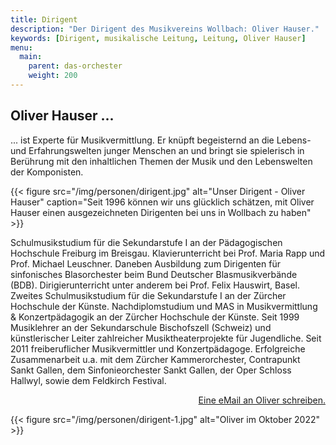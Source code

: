 ```yaml
---
title: Dirigent
description: "Der Dirigent des Musikvereins Wollbach: Oliver Hauser."
keywords: [Dirigent, musikalische Leitung, Leitung, Oliver Hauser]
menu:
  main:
    parent: das-orchester
    weight: 200
---
```


## Oliver Hauser ...
... ist Experte für Musikvermittlung. Er knüpft begeisternd an die Lebens-
und Erfahrungswelten junger Menschen an und bringt sie spielerisch in
Berührung mit den inhaltlichen Themen der Musik und den Lebenswelten der
Komponisten.

{{< figure src="/img/personen/dirigent.jpg"
           alt="Unser Dirigent - Oliver Hauser"
           caption="Seit 1996 können wir uns glücklich schätzen, mit Oliver Hauser einen ausgezeichneten Dirigenten bei uns in Wollbach zu haben" >}}

Schulmusikstudium für die Sekundarstufe I an der Pädagogischen Hochschule
Freiburg im Breisgau. Klavierunterricht bei Prof. Maria Rapp und Prof.
Michael Leuschner. Daneben Ausbildung zum Dirigenten für sinfonisches
Blasorchester beim Bund Deutscher Blasmusikverbände (BDB).
Dirigierunterricht unter anderem bei Prof. Felix Hauswirt, Basel. Zweites
Schulmusikstudium für die Sekundarstufe I an der Zürcher Hochschule der
Künste. Nachdiplomstudium und MAS in Musikvermittlung &amp;
Konzertpädagogik an der Zürcher Hochschule der Künste. Seit 1999
Musiklehrer an der Sekundarschule Bischofszell (Schweiz) und
künstlerischer Leiter zahlreicher Musiktheaterprojekte für Jugendliche.
Seit 2011 freiberuflicher Musikvermittler und Konzertpädagoge. Erfolgreiche
Zusammenarbeit u.a. mit dem Zürcher Kammerorchester, Contrapunkt Sankt
Gallen, dem Sinfonieorchester Sankt Gallen, der Oper Schloss Hallwyl, sowie
dem Feldkirch Festival.

<p style="text-align: right;">
  <a href="mailto:oliver.hauser@mv-wollbach.de" target="_blank">Eine eMail an Oliver schreiben.</a>
</p>

{{< figure src="/img/personen/dirigent-1.jpg"
alt="Oliver im Oktober 2022" >}}
